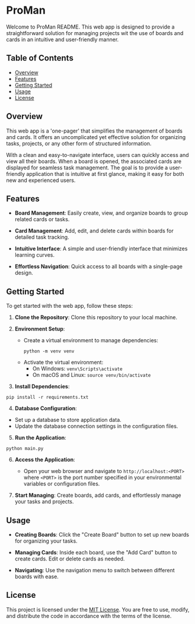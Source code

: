 # ProMan

Welcome to ProMan README. This web app is designed to provide a straightforward solution for managing projects wit the use of boards and cards in an intuitive and user-friendly manner.

## Table of Contents

- [Overview](#overview)
- [Features](#features)
- [Getting Started](#getting-started)
- [Usage](#usage)
- [License](#license)

## Overview

This web app is a 'one-pager' that simplifies the management of boards and cards. It offers an uncomplicated yet effective solution for organizing tasks, projects, or any other form of structured information.

With a clean and easy-to-navigate interface, users can quickly access and view all their boards. When a board is opened, the associated cards are displayed for seamless task management. The goal is to provide a user-friendly application that is intuitive at first glance, making it easy for both new and experienced users.

## Features

- **Board Management**: Easily create, view, and organize boards to group related cards or tasks.

- **Card Management**: Add, edit, and delete cards within boards for detailed task tracking.

- **Intuitive Interface**: A simple and user-friendly interface that minimizes learning curves.

- **Effortless Navigation**: Quick access to all boards with a single-page design.

## Getting Started

To get started with the web app, follow these steps:

1. **Clone the Repository**: Clone this repository to your local machine.
   
2. **Environment Setup**:
   - Create a virtual environment to manage dependencies:
     ```
     python -m venv venv
     ```
   - Activate the virtual environment:
     - On Windows: `venv\Scripts\activate`
     - On macOS and Linux: `source venv/bin/activate`

3. **Install Dependencies**:

```shell
pip install -r requirements.txt
```

4. **Database Configuration**:
- Set up a database to store application data.
- Update the database connection settings in the configuration files.

5. **Run the Application**:

```shell
python main.py
```

6. **Access the Application**:
   - Open your web browser and navigate to `http://localhost:<PORT>` where `<PORT>` is the port number specified in your environmental variables or configuration files.

7. **Start Managing**: Create boards, add cards, and effortlessly manage your tasks and projects.

## Usage

- **Creating Boards**: Click the "Create Board" button to set up new boards for organizing your tasks.

- **Managing Cards**: Inside each board, use the "Add Card" button to create cards. Edit or delete cards as needed.

- **Navigating**: Use the navigation menu to switch between different boards with ease.

## License

This project is licensed under the [MIT License](LICENSE). You are free to use, modify, and distribute the code in accordance with the terms of the license.
